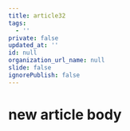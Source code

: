 ```yaml
---
title: article32
tags:
  - ''
private: false
updated_at: ''
id: null
organization_url_name: null
slide: false
ignorePublish: false
---
```

# new article body
